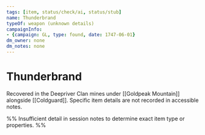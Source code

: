 ```yaml
---
tags: [item, status/check/ai, status/stub]
name: Thunderbrand
typeOf: weapon (unknown details)
campaignInfo:
- {campaign: GL, type: found, date: 1747-06-01}
dm_owner: none
dm_notes: none
---
```

# Thunderbrand

Recovered in the Deepriver Clan mines under [[Goldpeak Mountain]] alongside [[Coldguard]]. Specific item details are not recorded in accessible notes.

%% Insufficient detail in session notes to determine exact item type or properties. %%
